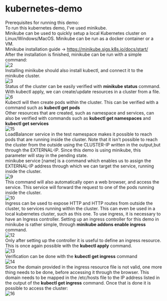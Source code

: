 # kubernetes-demo
Prerequisites for running this demo: <br>
To run this kubernetes demo, I've used minikube. <br>
Minikube can be used to quickly setup a local Kubernetes cluster on Linux/Windows/MacOS. Minikube can be run as a docker container or a VM. <br>
Minikube installation guide ->  https://minikube.sigs.k8s.io/docs/start/<br>
After the installation is finished, minikube can be run with a simple command: <br>
![2](https://user-images.githubusercontent.com/81910142/123321286-13f7fe00-d533-11eb-80eb-2fba484ed7cc.PNG)<br>
Installing minikube should also install kubectl, and connect it to the minikube cluster.<br>
![3](https://user-images.githubusercontent.com/81910142/123322618-cda39e80-d534-11eb-909a-76a01802c5de.PNG)<br>
Status of the cluster can be easily verified with <b>minikube status</b> command. <br>
With kubectl apply, we can create/update resources in a cluster from a file. <br>
![6](https://user-images.githubusercontent.com/81910142/123332429-c6828d80-d540-11eb-9c09-5861feb7b389.PNG)<br>
Kubectl will then create pods within the cluster. This can be verified with a command such as <b>kubectl get pods</b></br>
Other resources that are created, such as namespace and services, can also be verified with commands such as <b>kubectl get namespaces</b> and <b>kubectl get services</b><br>
![15](https://user-images.githubusercontent.com/81910142/123427874-74378000-d5c5-11eb-9806-a0cb7b40becd.PNG)<br>
LoadBalancer service in the test namespace makes it possible to reach pods that are running inside the cluster. Note that it isn't possible to reach the cluster from the outside using the CLUSTER-IP written in the output,but through the EXTERNAL-IP. Since this demo is using minikube, this parameter will stay in the pending state.<br>
minikube service [name] is a command which enables us to assign the EXTERNAL-IP address through which we can target the service, running inside the cluster.<br>
![9](https://user-images.githubusercontent.com/81910142/123427769-566a1b00-d5c5-11eb-9d9c-e86de715f096.PNG)<br>
This command will also automatically open a web browser, and access the service. This service will forward the request to one of the pods running inside the cluster.<br>
![10](https://user-images.githubusercontent.com/81910142/123423803-4c91e900-d5c0-11eb-861b-5cf93762c3f6.PNG)<br>
Ingress can be used to expose HTTP and HTTP routes from outside the cluster, to services running within the cluster. This can even be used in a local kubernetes cluster, such as this one. To use ingress, it is necessary to have an Ingress controller. Setting up an ingress controller for this demo in minikube is rather simple, through <b>minikube addons enable ingress</b> command.<br>
![12](https://user-images.githubusercontent.com/81910142/123425070-f160f600-d5c1-11eb-85d8-139fdd0f0eb9.PNG)<br>
Only after setting up the controller it is useful to define an ingress resource. This is once again possible with the <b>kubectl apply</b> command.<br>
![13](https://user-images.githubusercontent.com/81910142/123425780-d5aa1f80-d5c2-11eb-8769-02b6c966cfcf.PNG)<br>
Verification can be done with the <b>kubectl get ingress</b> command<br>
![14](https://user-images.githubusercontent.com/81910142/123426639-f161f580-d5c3-11eb-80a3-43804ff080be.PNG)<br>
Since the domain provided in the ingress resource file is not valid, one more thing needs to be done, before accessing it through the browser. This domain needs to be mapped in the /etc/hosts file to the IP address listed in the output of the <b>kubectl get ingress</b> command. Once that is done it is possible to access the cluster:<br>
![16](https://user-images.githubusercontent.com/81910142/123429131-e197e080-d5c6-11eb-95d3-13e71949e48b.PNG)<br>

